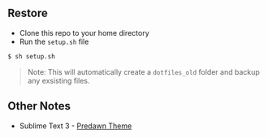 ## Restore

* Clone this repo to your home directory
* Run the `setup.sh` file

```sh
$ sh setup.sh
```

> Note: This will automatically create a `dotfiles_old` folder and backup any exsisting files.

## Other Notes

* Sublime Text 3 - [Predawn Theme](https://github.com/jamiewilson/predawn)